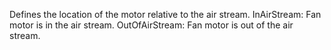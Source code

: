 Defines the location of the motor relative to the air stream.
InAirStream: Fan motor is in the air stream.
OutOfAirStream: Fan motor is out of the air stream.
